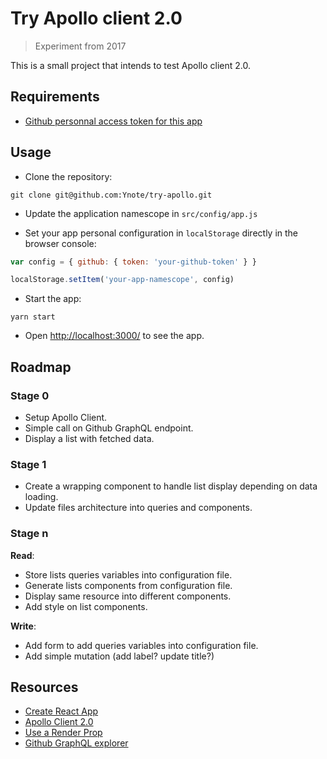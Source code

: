 # Try Apollo client 2.0

> Experiment from 2017

This is a small project that intends to test Apollo client 2.0.

## Requirements

- [Github personnal access token for this
  app](https://github.com/settings/tokens)

## Usage

- Clone the repository:
```
git clone git@github.com:Ynote/try-apollo.git
```

- Update the application namescope in `src/config/app.js`

- Set your app personal configuration in `localStorage` directly in the browser
  console:

```js
var config = { github: { token: 'your-github-token' } }

localStorage.setItem('your-app-namescope', config)
```

- Start the app:
```
yarn start
```

- Open [http://localhost:3000/](http://localhost:3000/) to see the app.

## Roadmap

### Stage 0

- Setup Apollo Client.
- Simple call on Github GraphQL endpoint.
- Display a list with fetched data.

### Stage 1

- Create a wrapping component to handle list display depending on data loading.
- Update files architecture into queries and components.

### Stage n

**Read**:
- Store lists queries variables into configuration file.
- Generate lists components from configuration file.
- Display same resource into different components.
- Add style on list components.

**Write**:
- Add form to add queries variables into configuration file.
- Add simple mutation (add label? update title?)

## Resources

- [Create React App](https://github.com/facebookincubator/create-react-app)
- [Apollo Client 2.0](https://www.apollographql.com/docs/react/index.html)
- [Use a Render
  Prop](https://cdb.reacttraining.com/use-a-render-prop-50de598f11ce)
- [Github GraphQL explorer](https://developer.github.com/v4/explorer/)
